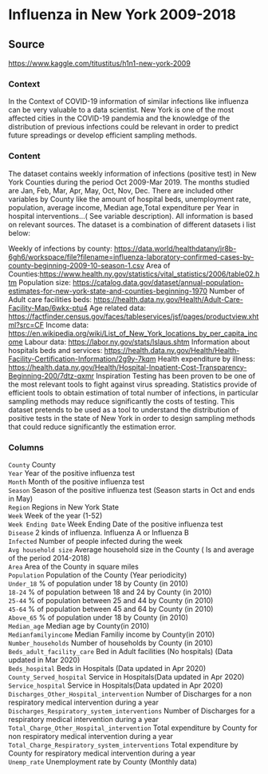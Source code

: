 # Influenza in New York 2009-2018

## Source 
https://www.kaggle.com/titustitus/h1n1-new-york-2009

### Context
In the Context of COVID-19 information of similar infections like influenza can be very valuable to a data scientist. New York is one of the most affected cities in the COVID-19 pandemia and the knowledge of the distribution of previous infections could be relevant in order to predict future spreadings or develop efficient sampling methods.

### Content
The dataset contains weekly information of infections (positive test) in New York Counties during the period Oct 2009-Mar 2019. The months studied are Jan, Feb, Mar, Apr, May, Oct, Nov, Dec.
There are included other variables by County like the amount of hospital beds, unemployment rate, population, average income, Median age,Total expenditure per Year in hospital interventions…( See variable description).
All information is based on relevant sources.
The dataset is a combination of different datasets i list below:

Weekly of infections by county: https://data.world/healthdatany/jr8b-6gh6/workspace/file?filename=influenza-laboratory-confirmed-cases-by-county-beginning-2009-10-season-1.csv
Area of Counties:https://www.health.ny.gov/statistics/vital_statistics/2006/table02.htm
Population size: https://catalog.data.gov/dataset/annual-population-estimates-for-new-york-state-and-counties-beginning-1970
Number of Adult care facilities beds: https://health.data.ny.gov/Health/Adult-Care-Facility-Map/6wkx-ptu4
Age related data: https://factfinder.census.gov/faces/tableservices/jsf/pages/productview.xhtml?src=CF
Income data: https://en.wikipedia.org/wiki/List_of_New_York_locations_by_per_capita_income
Labour data: https://labor.ny.gov/stats/lslaus.shtm
Information about hospitals beds and services: https://health.data.ny.gov/Health/Health-Facility-Certification-Information/2g9y-7kqm
Health expenditure by illness: https://health.data.ny.gov/Health/Hospital-Inpatient-Cost-Transparency-Beginning-200/7dtz-qxmr
Inspiration
Testing has been proven to be one of the most relevant tools to fight against virus spreading. Statistics provide of efficient tools to obtain estimation of total number of infections, in particular sampling methods may reduce significantly the costs of testing.
This dataset pretends to be used as a tool to understand the distribution of positive tests in the state of New York in order to design sampling methods that could reduce significantly the estimation error.

### Columns


`County` County  
`Year` Year of the positive influenza test  
`Month` Month of the positive influenza test  
`Season` Season of the positive influenza test (Season starts in Oct and ends in May)  
`Region` Regions in New York State  
`Week` Week of the year (1-52)  
`Week Ending Date` Week Ending Date of the positive influenza test  
`Disease` 2 kinds of influenza. Influenza A or Influenza B  
`Infected` Number of people infected during the week  
`Avg household size` Average household size in the County ( Is and average of the period 2014-2018)  
`Area` Area of the County in square miles  
`Population` Population of the County (Year periodicity)  
`Under_18` % of population under 18 by County (in 2010)  
`18-24` % of population between 18 and 24 by County (in 2010)  
`25-44` % of population between 25 and 44 by County (in 2010)  
`45-64` % of population between 45 and 64 by County (in 2010)   
`Above_65` % of population under 18 by County (in 2010)  
`Median_age` Median age by County(in 2010)  
`Medianfamilyincome` Median Familiy income by County(in 2010)  
`Number_households` Number of households by County (in 2010)  
`Beds_adult_facility_care` Bed in Adult facilities (No hospitals) (Data updated in Mar 2020)  
`Beds_hospital` Beds in Hospitals (Data updated in Apr 2020)  
`County_Served_hospital` Service in Hospitals(Data updated in Apr 2020)  
`Service_hospital` Service in Hospitals(Data updated in Apr 2020)  
`Discharges_Other_Hospital_intervention` Number of Discharges for a non respiratory medical intervention during a year  
`Discharges_Respiratory_system_interventions` Number of Discharges for a respiratory medical intervention during a year  
`Total_Charge_Other_Hospital_intervention` Total expenditure by County for non respiratory medical intervention during a year  
`Total_Charge_Respiratory_system_interventions` Total expenditure by County for respiratory medical intervention during a year  
`Unemp_rate` Unemployment rate by County (Monthly data)  
